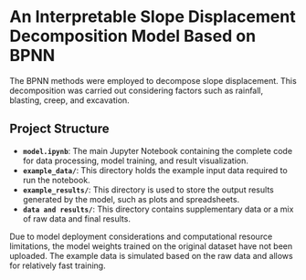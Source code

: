 # An Interpretable Slope Displacement Decomposition Model Based on BPNN
The BPNN methods were employed to decompose slope displacement. This decomposition was carried out considering factors such as rainfall, blasting, creep, and excavation.


## Project Structure

- **`model.ipynb`**: The main Jupyter Notebook containing the complete code for data processing, model training, and result visualization.
- **`example_data/`**: This directory holds the example input data required to run the notebook.
- **`example_results/`**: This directory is used to store the output results generated by the model, such as plots and spreadsheets.
- **`data and results/`**: This directory contains supplementary data or a mix of raw data and final results.

Due to model deployment considerations and computational resource limitations, the model weights trained on the original dataset have not been uploaded. The example data is simulated based on the raw data and allows for relatively fast training.




